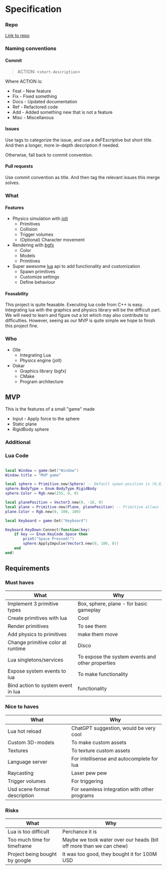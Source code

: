 # Specification

### Repo
[Link to repo](https://github.com/IndaPlus24/ollebjor-osen-project)

### Naming conventions
#### Commit
> ACTION: <`short-description`>

Where ACTION is:
- Feat - New feature
- Fix - Fixed something
- Docs - Updated documentation
- Ref - Refactored code
- Add - Added something new that is not a feature
- Misc - Miscellanous 

#### Issues
Use tags to categorize the issue, and use a deFEscriptive but short title. And then a longer, more in-depth description if needed.

Otherwise, fall back to commit convention.

#### Pull requests
Use commit convention as title. And then tag the relevant issues this merge solves.

### What
#### Features

- Physics simulation with [jolt](https://github.com/jrouwe/JoltPhysics)
    - Primitives
    - Collision
    - Trigger volumes
    - (Optional) Character movement
- Rendering with [bgfx](https://github.com/jrouwe/JoltPhysics)
    - Color
    - Models
    - Primitives
- Super awesome [lua](https://www.lua.org/) api to add functionality and customization
    - Spawn primitives
    - Customize settings
    - Define behaviour

#### Feasability
This project is quite feasable. Executing lua code from C++ is easy. Integrating lua with the graphics and physics library will be the difficult part. We will need to learn and figure out a lot which may also contribute to difficulties. However, seeing as our MVP is quite simple we hope to finish this project fine.


### Who
- Olle
    - Integrating Lua
    - Physics engine (jolt)
- Oskar
    - Graphics library (bgfx)
    - CMake
    - Program architecture

## MVP

This is the features of a small "game" made
* Input - Apply force to the sphere
* Static plane
* RigidBody sphere

### Additional


### Lua Code

```lua

local Window = game:Get("Window")
Window.title = "MVP game"

local sphere = Primitive.new(Sphere) -- Default spawn position is (0,0,0)
sphere.BodyType = Enum.BodyType.RigidBody
sphere.Color = Rgb.new(255, 0, 0)

local planePosition = Vector3.new(0, -10, 0)
local plane = Primitive.new(Plane, planePosition) -- Primitive allows for optional default position as second argument
plane.Color = Rgb.new(0, 100, 100)

local Keyboard = game:Get("Keyboard")

Keyboard.KeyDown:Connect(function(key)
    if key == Enum.KeyCode.Space then
        print("Space Pressed!")
        sphere:ApplyImpulse(Vector3.new(0, 100, 0))
    end
end)

```


## Requirements
### Must haves
|What |Why|
|-----|---|
|Implement 3 primitive types | Box, sphere, plane - for basic gameplay |
|Create primitives with lua | Cool |
|Render primitives | To see them |
|Add physics to primitives | make them move |
|Change primitive color at runtime | Disco |
|Lua singletons/services | To expose the system events and other properties |
|Expose system events to lua| To make functionality |
|Bind action to system event in lua| functionality |

### Nice to haves
|What |Why|
|-----|---|
|Lua hot reload| ChatGPT suggestion, would be very cool |
|Custom 3D-models | To make custom assets |
|Textures| To texture custom assets|
|Language server| For intellisense and autocomplete for lua|
|Raycasting| Laser pew pew |
|Trigger volumes| For triggering |
|Usd scene format description| For seamless integration with other programs |

### Risks
|What |Why|
|-----|---|
|Lua is too difficult| Perchance it is |
|Too much time for timeframe| Maybe we took water over our heads (bit off more than we can chew) |
|Project being bought by google| It was too good, they bought it for 100M USD|